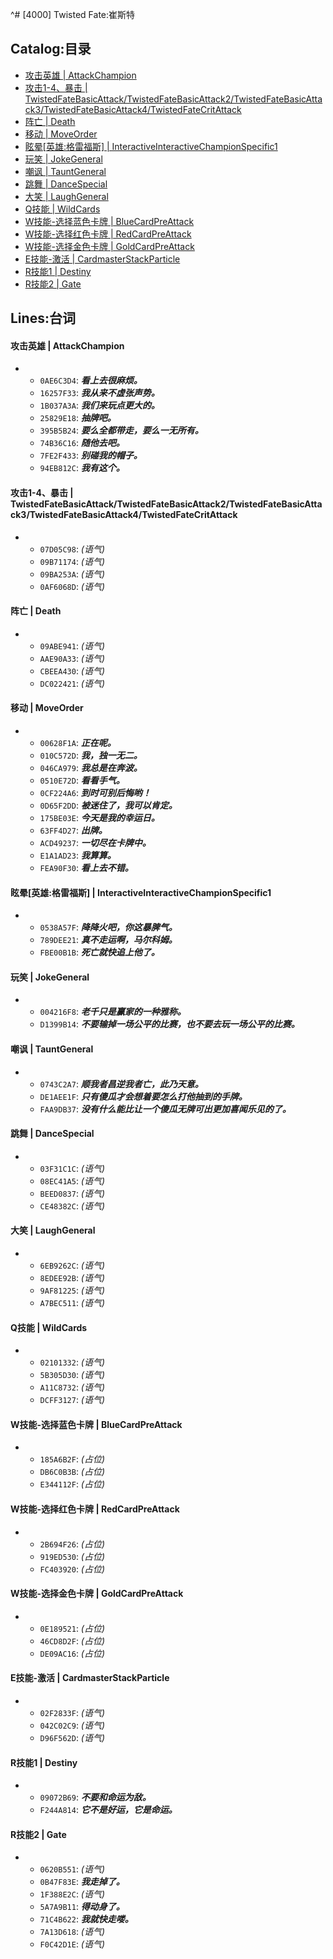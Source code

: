^# [4000] Twisted Fate:崔斯特

## Catalog:目录
* [攻击英雄 | AttackChampion](#攻击英雄--AttackChampion)
* [攻击1-4、暴击 | TwistedFateBasicAttack/TwistedFateBasicAttack2/TwistedFateBasicAttack3/TwistedFateBasicAttack4/TwistedFateCritAttack](#攻击1-4暴击--TwistedFateBasicAttackTwistedFateBasicAttack2TwistedFateBasicAttack3TwistedFateBasicAttack4TwistedFateCritAttack)
* [阵亡 | Death](#阵亡--Death)
* [移动 | MoveOrder](#移动--MoveOrder)
* [眩晕[英雄:格雷福斯] | InteractiveInteractiveChampionSpecific1](#眩晕英雄格雷福斯--InteractiveInteractiveChampionSpecific1)
* [玩笑 | JokeGeneral](#玩笑--JokeGeneral)
* [嘲讽 | TauntGeneral](#嘲讽--TauntGeneral)
* [跳舞 | DanceSpecial](#跳舞--DanceSpecial)
* [大笑 | LaughGeneral](#大笑--LaughGeneral)
* [Q技能 | WildCards](#Q技能--WildCards)
* [W技能-选择蓝色卡牌 | BlueCardPreAttack](#W技能-选择蓝色卡牌--BlueCardPreAttack)
* [W技能-选择红色卡牌 | RedCardPreAttack](#W技能-选择红色卡牌--RedCardPreAttack)
* [W技能-选择金色卡牌 | GoldCardPreAttack](#W技能-选择金色卡牌--GoldCardPreAttack)
* [E技能-激活 | CardmasterStackParticle](#E技能-激活--CardmasterStackParticle)
* [R技能1 | Destiny](#R技能1--Destiny)
* [R技能2 | Gate](#R技能2--Gate)

## Lines:台词
#### 攻击英雄 | AttackChampion
- - `0AE6C3D4`: ***看上去很麻烦。***
  - `16257F33`: ***我从来不虚张声势。***
  - `1B037A3A`: ***我们来玩点更大的。***
  - `25829E18`: ***抽牌吧。***
  - `395B5B24`: ***要么全都带走，要么一无所有。***
  - `74B36C16`: ***随他去吧。***
  - `7FE2F433`: ***别碰我的帽子。***
  - `94EB812C`: ***我有这个。***

#### 攻击1-4、暴击 | TwistedFateBasicAttack/TwistedFateBasicAttack2/TwistedFateBasicAttack3/TwistedFateBasicAttack4/TwistedFateCritAttack
- - `07D05C98`: *(语气)*
  - `09B71174`: *(语气)*
  - `09BA253A`: *(语气)*
  - `0AF6068D`: *(语气)*

#### 阵亡 | Death
- - `09ABE941`: *(语气)*
  - `AAE90A33`: *(语气)*
  - `CBEEA430`: *(语气)*
  - `DC022421`: *(语气)*

#### 移动 | MoveOrder
- - `00628F1A`: ***正在呢。***
  - `010C572D`: ***我，独一无二。***
  - `046CA979`: ***我总是在奔波。***
  - `0510E72D`: ***看看手气。***
  - `0CF224A6`: ***到时可别后悔哟！***
  - `0D65F2DD`: ***被迷住了，我可以肯定。***
  - `175BE03E`: ***今天是我的幸运日。***
  - `63FF4D27`: ***出牌。***
  - `ACD49237`: ***一切尽在卡牌中。***
  - `E1A1AD23`: ***我算算。***
  - `FEA90F30`: ***看上去不错。***

#### 眩晕[英雄:格雷福斯] | InteractiveInteractiveChampionSpecific1
- - `0538A57F`: ***降降火吧，你这暴脾气。***
  - `789DEE21`: ***真不走运啊，马尔科姆。***
  - `FBE00B1B`: ***死亡就快追上他了。***

#### 玩笑 | JokeGeneral
- - `004216F8`: ***老千只是赢家的一种雅称。***
  - `D1399B14`: ***不要输掉一场公平的比赛，也不要去玩一场公平的比赛。***

#### 嘲讽 | TauntGeneral
- - `0743C2A7`: ***顺我者昌逆我者亡，此乃天意。***
  - `DE1AEE1F`: ***只有傻瓜才会想着要怎么打他抽到的手牌。***
  - `FAA9DB37`: ***没有什么能比让一个傻瓜无牌可出更加喜闻乐见的了。***

#### 跳舞 | DanceSpecial
- - `03F31C1C`: *(语气)*
  - `08EC41A5`: *(语气)*
  - `BEED0837`: *(语气)*
  - `CE48382C`: *(语气)*

#### 大笑 | LaughGeneral
- - `6EB9262C`: *(语气)*
  - `8EDEE92B`: *(语气)*
  - `9AF81225`: *(语气)*
  - `A7BEC511`: *(语气)*

#### Q技能 | WildCards
- - `02101332`: *(语气)*
  - `5B305D30`: *(语气)*
  - `A11C8732`: *(语气)*
  - `DCFF3127`: *(语气)*

#### W技能-选择蓝色卡牌 | BlueCardPreAttack
- - `185A6B2F`: *(占位)*
  - `DB6C0B3B`: *(占位)*
  - `E344112F`: *(占位)*

#### W技能-选择红色卡牌 | RedCardPreAttack
- - `2B694F26`: *(占位)*
  - `919ED530`: *(占位)*
  - `FC403920`: *(占位)*

#### W技能-选择金色卡牌 | GoldCardPreAttack
- - `0E189521`: *(占位)*
  - `46CD8D2F`: *(占位)*
  - `DE09AC16`: *(占位)*

#### E技能-激活 | CardmasterStackParticle
- - `02F2833F`: *(语气)*
  - `042C02C9`: *(语气)*
  - `D96F562D`: *(语气)*

#### R技能1 | Destiny
- - `09072B69`: ***不要和命运为敌。***
  - `F244A814`: ***它不是好运，它是命运。***

#### R技能2 | Gate
- - `0620B551`: *(语气)*
  - `0B47F83E`: ***我走掉了。***
  - `1F388E2C`: *(语气)*
  - `5A7A9B11`: ***得动身了。***
  - `71C4B622`: ***我就快走喽。***
  - `7A13D618`: *(语气)*
  - `F0C42D1E`: *(语气)*